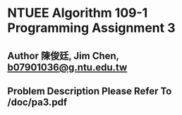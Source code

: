 # NTUEE Algorithm 109-1 Programming Assignment 3
## Author 陳俊廷, Jim Chen, b07901036@g.ntu.edu.tw 
## Problem Description Please Refer To /doc/pa3.pdf